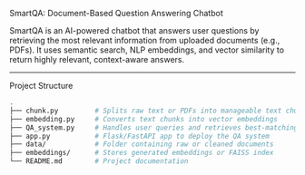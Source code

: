 SmartQA: Document-Based Question Answering Chatbot

SmartQA is an AI-powered chatbot that answers user questions by retrieving the most relevant information from uploaded documents (e.g., PDFs). It uses semantic search, NLP embeddings, and vector similarity to return highly relevant, context-aware answers.

---

Project Structure

```bash
.
├── chunk.py         # Splits raw text or PDFs into manageable text chunks
├── embedding.py     # Converts text chunks into vector embeddings
├── QA_system.py     # Handles user queries and retrieves best-matching answers
├── app.py           # Flask/FastAPI app to deploy the QA system
├── data/            # Folder containing raw or cleaned documents
├── embeddings/      # Stores generated embeddings or FAISS index
└── README.md        # Project documentation
